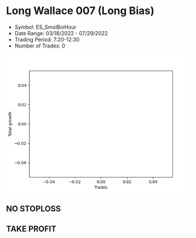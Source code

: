 # Long Wallace 007 (Long Bias)
- Symbol: ES_SmolBoiHour
- Date Range: 03/18/2022 - 07/29/2022
- Trading Period: 7:20-12:30
- Number of Trades: 0

![Plot](LongWallace007ES_SmolBoiHour(LongBias).png)
## NO STOPLOSS


## TAKE PROFIT




